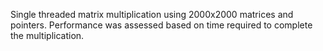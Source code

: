 Single threaded matrix multiplication using 2000x2000 matrices and pointers. Performance was assessed based on time required to complete the multiplication.

